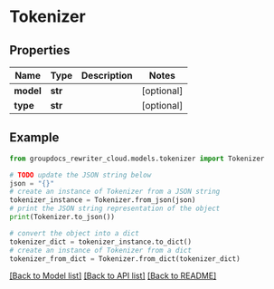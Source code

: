 # Tokenizer


## Properties

Name | Type | Description | Notes
------------ | ------------- | ------------- | -------------
**model** | **str** |  | [optional] 
**type** | **str** |  | [optional] 

## Example

```python
from groupdocs_rewriter_cloud.models.tokenizer import Tokenizer

# TODO update the JSON string below
json = "{}"
# create an instance of Tokenizer from a JSON string
tokenizer_instance = Tokenizer.from_json(json)
# print the JSON string representation of the object
print(Tokenizer.to_json())

# convert the object into a dict
tokenizer_dict = tokenizer_instance.to_dict()
# create an instance of Tokenizer from a dict
tokenizer_from_dict = Tokenizer.from_dict(tokenizer_dict)
```
[[Back to Model list]](../README.md#documentation-for-models) [[Back to API list]](../README.md#documentation-for-api-endpoints) [[Back to README]](../README.md)


